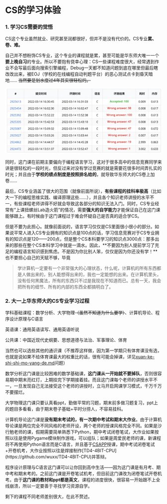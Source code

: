 # CS的学习体验

### 1. 学习CS需要的觉悟

CS这个专业虽然就业、研究甚至润都很好，但并不是没有代价的。CS专业**累、卷、难。**

自己并不想粉饰CS专业，这个专业的课程就是累，甚至可能是华东师大唯一一个**要上晚自习**的专业。所以不要抱有侥幸心理：CS一些课程难度很大，经常遇到作业不会写最后面向搜索引擎编程，Debug一天都不知道问题到底在哪里但最后瞎改改出来，被EOJ（学校的在线编程自动判题平台）的恶心测试点卡到昏天暗地…… ~~当然要是划水度过4年其实很轻松的。~~

![EOJ某道题debug的痛苦过程](<../.gitbook/assets/Screen Shot 2022-07-20 at 18.21.27.png>)

同时，这门课在前期主要偏向于编程语言学习，这对于很多高中的信息竞赛同学来讲是很轻松的一段时光，但反过来对没有学过竞赛的就是需要花很多时间弄扎实的时光；并且由于**学校的绩点制度是按照排名给的**，就导致华东师大的CS卷上加卷……

最后，CS专业涵盖了很大的范围（就像前面所说），**有些课程的挂科率极高**（比如大一下的编程思维实践、编译原理这些……），并且各个知识老师讲授的水平不一，有些课程老师讲得不好就会导致这各部分的知识无法入门。同时，CS专业经常有“上课扭螺丝Lab造火箭”的情况，需要**强大的自学能力**才能保证自己在这门课能够跟上。有时候由于这门课程过于难会怀疑自己是否真的适合学CS。

但是不要为此担心。就像前面说的，语言学习仅仅是CS里面很小很小的部分。如果说平常人进入CS专业拥有的知识点是100点的话，学习信息竞赛对于CS专业拥有的知识点是120——200点，但是整个CS本科要学习的知识点3000点：那多出来的那些在整个CS本科学习中就是一滴水。因此，**不要因为别人提前学习了充足的编程语言知识感到焦虑。不是因为你比别人笨，仅仅是因为你还没有学！**也不要担心自己的天赋不够，毕竟

> 学计算机一定要有一个非常强大的心理状态，什么呢，计算机的所有东西都是人做出来的，别人能想得出来的，我也一定能想的出来。在计算机里头，没有任何黑魔法，所有的东西只不过是我现在不知道而已。总有一天，我会把所有的细节、所有的内部的东西全都搞明白了。

### 2. 大一上华东师大的CS专业学习过程

学科基础课程：数学分析、大学物理~~（虽然不知道为什么要学）~~、计算机导论、程序设计原理与C语言

英语课：通用英语读写、通用英语听说

公共课：中国近现代史纲要、思想道德与法治、军事理论、体育

当然也可以选些其他的通识课（不推荐这样做，因为第一学期只有体育课没有选，也就是说如果不给体育课最大的权重比的话，很有可能会掉课，详见[xuan-ke-shi-shi-mo-yang-de.md](../q-and-a/xuan-ke-shi-shi-mo-yang-de.md "mention")问题）

数学分析这门课是比较困难的数学基础课，**这门课从一开始就不要掉队**，否则很容易期中期末亮红灯，上期挂完下学期接着挂。而且这门课每个老师的讲授水平不一，一旦发现自己无法接受这个老师的讲授时，立马开启网课学习模式，千万千万不要摆烂。

大学物理这门课只要认真看ppt，勤做平常的习题，期末前多做习题复习，ppt上的题目多看看，由于期末卷子基础+平时分捞人，不容易挂科。

计算机导论这门课是**没有期末考试的，有一次期中考试和期末大作业**。由于计算机导论课是两位完全不同风格的老师开设，两个老师的授课风格完全不同。如果是沙行勉老师的课，假期需要简单熟悉下Python，期中考试闭卷笔试，大作业如果按照以往是使用Pygame模块制作游戏，可以组队；如果是周爱民老师的课，新课程将不再使用Python语言而是C语言，并且基于[CSAPP](https://www.hamajima.digital/Randal%20E.%20Bryant,%20David%20R.%20O%E2%80%99Hallaron%20-%20Computer%20Systems.%20A%20Programmer%E2%80%99s%20Perspective%20\[3rd%20ed.]%20\(2016,%20Pearson\)%20\(1\).pdf)授课，期中考试闭卷笔试+开卷机考，大作业按照以往是焊接制作[TD4-4BIT-CPU](https://github.com/wuxx/TD4-4BIT-CPU)并答辩。

程序设计原理与C语言这门课可以让你回到高中生活——因为这门课是有月考、期中考和期末考的。之前这门课是开卷笔试机考，但目前这门课改为闭卷笔试开卷机考。由于**这门课的教材和ppt都是英文**，课程的进度很快，很容易一开始跟不上全线崩溃，所以一定要善于寻找学习资源自学。

剩下的课程不同老师差别很大，在此不赘述。

